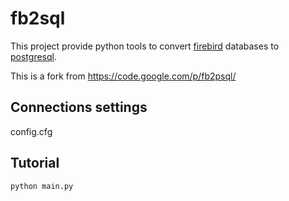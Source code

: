 # fb2sql

This project provide python tools to convert [firebird](http://www.firebirdsql.org/ "Firebird") databases to [postgresql](http://www.postgresql.org/ "PostGreSQL").

This is a fork from https://code.google.com/p/fb2psql/ 

## Connections settings
config.cfg

## Tutorial

    python main.py

